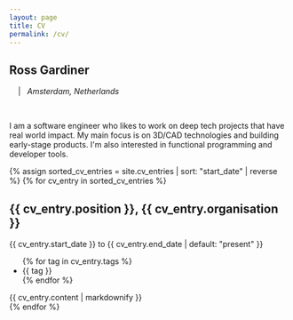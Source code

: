 ```yaml
---
layout: page
title: CV
permalink: /cv/
---
```


## Ross Gardiner

**[<i class="fab fa-linkedin-in"></i>](https://www.linkedin.com/in/rngardiner)** &nbsp;
**[<i class="fab fa-github"></i>](https://www.github.com/rossng)** &nbsp; | &nbsp; _Amsterdam, Netherlands_

<br />

I am a software engineer who likes to work on deep tech projects that have real world impact. My main focus is on 3D/CAD technologies and building early-stage products. I'm also interested in functional programming and developer tools.

{% assign sorted_cv_entries = site.cv_entries | sort: "start_date" | reverse %}
{% for cv_entry in sorted_cv_entries %}

<article class="post">
    <h1>{{ cv_entry.position }}, {{ cv_entry.organisation }}</h1>
    <div class="post-info">
        <time datetime="{{ cv_entry.start_date }}">{{ cv_entry.start_date }}</time> to <time datetime="{{ cv_entry.end_date }}">{{ cv_entry.end_date | default: "present" }}</time>
        <ul class="post-tags">
            {% for tag in cv_entry.tags %}
            <li>{{ tag }}</li>
            {% endfor %}
        </ul>
    </div>
    {{ cv_entry.content | markdownify }}
</article>
{% endfor %}
